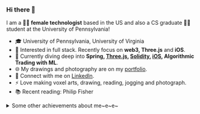
### Hi there 👋 

I am a **👩‍💻 female technologist** based in the US and also a CS graduate 👩‍🎓 student at the University of Pennsylvania!  

* 🎓  University of Pennsylvania, University of Virginia
* 🧐   Interested in full stack. Recently focus on **web3, Three.js** and **iOS**.
* 🌱   Currently diving deep into **Spring, [Three.js](https://github.com/snowyaya/ThreeJS-Journey), [Solidity](https://github.com/snowyaya/Blockchain-Python), [iOS](https://github.com/snowyaya/Twitter-iOS), Algorithmic Trading with ML**.
* 🌐   My drawings and photography are on my [portfolio](https://www.yayingliang.com).
* 🤝   Connect with me on [LinkedIn](https://www.linkedin.com/in/yaya-l-8a28171a2/).
* ⚡    Love making voxel arts, drawing, reading, jogging and photograph.
* 📚   Recent reading: Philip Fisher

<details>
  <summary>Some other achievements about me~e~e~</summary>
  <br>

* 💖   Be proud of UVA & UPenn. 🐾 Proud WaHoo & Quaker. Love Algorithms.
* 🎉   Been a math teacher at **AMHS** (top 1 high school in the US) for 3 years.
* 📚   Recent reading: Philip Fisher, A Wander Walk Down Wall Street, Reminiscences of A Stock Operator
